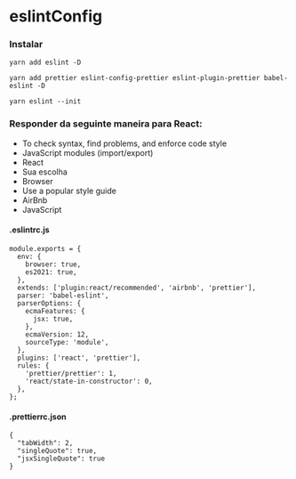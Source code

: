 # eslintConfig

### Instalar

```
yarn add eslint -D
```

```
yarn add prettier eslint-config-prettier eslint-plugin-prettier babel-eslint -D
```

```
yarn eslint --init
```

### Responder da seguinte maneira para React:
- To check syntax, find problems, and enforce code style
- JavaScript modules (import/export)
- React
- Sua escolha
- Browser
- Use a popular style guide
- AirBnb
- JavaScript

#### .eslintrc.js
```
module.exports = {
  env: {
    browser: true,
    es2021: true,
  },
  extends: ['plugin:react/recommended', 'airbnb', 'prettier'],
  parser: 'babel-eslint',
  parserOptions: {
    ecmaFeatures: {
      jsx: true,
    },
    ecmaVersion: 12,
    sourceType: 'module',
  },
  plugins: ['react', 'prettier'],
  rules: {
    'prettier/prettier': 1,
    'react/state-in-constructor': 0,
  },
};
```

#### .prettierrc.json
```
{
  "tabWidth": 2,
  "singleQuote": true,
  "jsxSingleQuote": true
}
```
